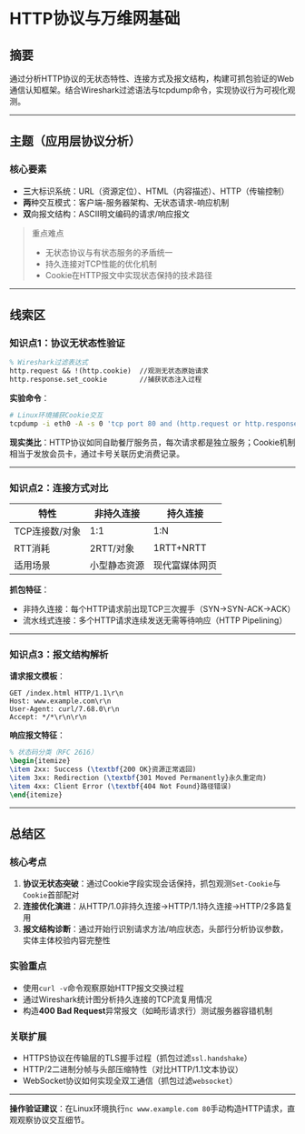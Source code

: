 # HTTP协议与万维网基础

## 摘要
通过分析HTTP协议的无状态特性、连接方式及报文结构，构建可抓包验证的Web通信认知框架。结合Wireshark过滤语法与tcpdump命令，实现协议行为可视化观测。

---

## 主题（应用层协议分析）

### 核心要素
- **三**大标识系统：URL（资源定位）、HTML（内容描述）、HTTP（传输控制）
- **两**种交互模式：客户端-服务器架构、无状态请求-响应机制
- **双**向报文结构：ASCII明文编码的请求/响应报文

> 重点难点
> - 无状态协议与有状态服务的矛盾统一
> - 持久连接对TCP性能的优化机制
> - Cookie在HTTP报文中实现状态保持的技术路径

---

## 线索区

### 知识点1：协议无状态性验证
```latex
% Wireshark过滤表达式
http.request && !(http.cookie)  //观测无状态原始请求
http.response.set_cookie        //捕获状态注入过程
```
**实验命令**：
```bash
# Linux环境捕获Cookie交互
tcpdump -i eth0 -A -s 0 'tcp port 80 and (http.request or http.response)' 
```

**现实类比**：HTTP协议如同自助餐厅服务员，每次请求都是独立服务；Cookie机制相当于发放会员卡，通过卡号关联历史消费记录。

---

### 知识点2：连接方式对比
| 特性               | 非持久连接          | 持久连接           |
|--------------------|-------------------|------------------|
| TCP连接数/对象      | 1:1               | 1:N              |
| RTT消耗            | 2RTT/对象          | 1RTT+NRTT        |
| 适用场景           | 小型静态资源       | 现代富媒体网页     |

**抓包特征**：
- 非持久连接：每个HTTP请求前出现TCP三次握手（SYN→SYN-ACK→ACK）
- 流水线式连接：多个HTTP请求连续发送无需等待响应（HTTP Pipelining）

---

### 知识点3：报文结构解析
**请求报文模板**：
```
GET /index.html HTTP/1.1\r\n
Host: www.example.com\r\n
User-Agent: curl/7.68.0\r\n
Accept: */*\r\n\r\n
```

**响应报文特征**：
```latex
% 状态码分类（RFC 2616）
\begin{itemize}
\item 2xx: Success (\textbf{200 OK}资源正常返回)
\item 3xx: Redirection (\textbf{301 Moved Permanently}永久重定向)
\item 4xx: Client Error (\textbf{404 Not Found}路径错误)
\end{itemize}
```

---

## 总结区

### 核心考点
1. **协议无状态突破**：通过Cookie字段实现会话保持，抓包观测`Set-Cookie`与`Cookie`首部配对
2. **连接优化演进**：从HTTP/1.0非持久连接→HTTP/1.1持久连接→HTTP/2多路复用
3. **报文结构诊断**：通过开始行识别请求方法/响应状态，头部行分析协议参数，实体主体校验内容完整性

### 实验重点
- 使用`curl -v`命令观察原始HTTP报文交换过程
- 通过Wireshark统计图分析持久连接的TCP流复用情况
- 构造**400 Bad Request**异常报文（如畸形请求行）测试服务器容错机制

### 关联扩展
- HTTPS协议在传输层的TLS握手过程（抓包过滤`ssl.handshake`）
- HTTP/2二进制分帧与头部压缩特性（对比HTTP/1.1文本协议）
- WebSocket协议如何实现全双工通信（抓包过滤`websocket`）

---
**操作验证建议**：在Linux环境执行`nc www.example.com 80`手动构造HTTP请求，直观观察协议交互细节。